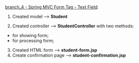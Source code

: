 [branch_4 - Spring MVC Form Tag - Text Field](https://github.com/ta4anka/springMVCTutorial/tree/branch_5):

1. Created model --> **Student**

2. Created controller --> **StudentController** with two methods:
 * for showing form;
 * for processing form;

3. Created HTML form --> **student-form.jsp**
4. Create confirmation page --> **student-confirmation.jsp**
 
